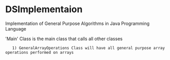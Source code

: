 DSImplementaion
===============

Implementation of General Purpose Algorithms in Java Programming Language

'Main' Class is the main class that calls all other classes 

       1) GeneralArrayOperations Class will have all general purpose array operations performed on arrays
       
       